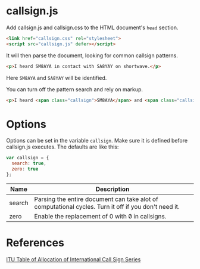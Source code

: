# callsign.js

Add callsign.js and callsign.css to the HTML document's `head` section.
```html
<link href="callsign.css" rel="stylesheet">
<script src="callsign.js" defer></script>
```

It will then parse the document, looking for common callsign patterns.
```html
<p>I heard SM8AYA in contact with SA8YAY on shortwave.</p>
```
Here `SM8AYA` and `SA8YAY` will be identified.

You can turn off the pattern search and rely on markup.
```html
<p>I heard <span class="callsign">SM8AYA</span> and <span class="callsign">SA8YAY</span> on shortwave.</p>
```

# Options
Options can be set in the variable `callsign`. Make sure it is defined before callsign.js executes. The defaults are like this:
```javascript
var callsign = {
  search: true,
  zero: true
};
```

| Name | Description |
| --- | --- |
| search | Parsing the entire document can take alot of computational cycles. Turn it off if you don't need it. |
| zero | Enable the replacement of 0 with 0&#x0338; in callsigns. |

# References
[ITU Table of Allocation of International Call Sign Series](https://www.arrl.org/international-call-sign-series)
